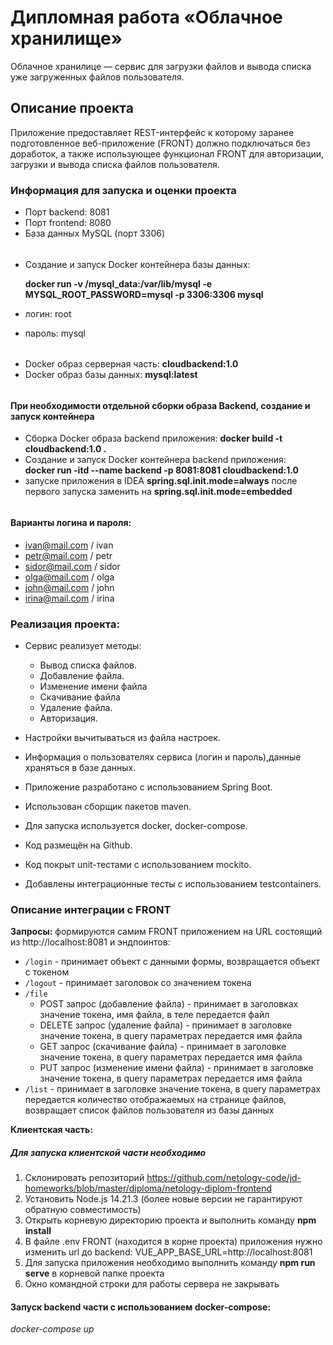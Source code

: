 # Дипломная работа «Облачное хранилище»

Облачное хранилице — сервис для загрузки файлов и вывода списка уже загруженных файлов пользователя.
## Описание проекта
Приложение предоставляет REST-интерфейс к которому заранее подготовленное веб-приложение (FRONT) должно подключаться без доработок, а также использующее функционал FRONT для авторизации, загрузки и вывода списка файлов пользователя.

### Информация для запуска и оценки проекта
* Порт backend: 8081
* Порт frontend: 8080
* База данных MySQL (порт 3306)
######
* Создание и запуск Docker контейнера базы данных:

  **docker run -v /mysql_data:/var/lib/mysql -e MYSQL_ROOT_PASSWORD=mysql -p 3306:3306 mysql**
* логин: root
*  пароль: mysql
######
* Docker образ серверная часть:  **cloudbackend:1.0**
* Docker образ базы данных: **mysql:latest**
######

#### При необходимости отдельной сборки образа Backend, создание и запуск контейнера
* Сборка Docker образа backend приложения:
**docker build -t cloudbackend:1.0 .**
* Создание и запуск Docker контейнера backend приложения:  
**docker run -itd --name backend -p 8081:8081 cloudbackend:1.0**
* запуске приложения в IDEA **spring.sql.init.mode=always** после первого запуска заменить на **spring.sql.init.mode=embedded**

######
#### Варианты логина и пароля:
  * ivan@mail.com / ivan
  * petr@mail.com / petr
  * sidor@mail.com / sidor
  * olga@mail.com / olga
  * john@mail.com / john
  * irina@mail.com / irina

### Реализация проекта:
* Сервис реализует методы:
  * Вывод списка файлов. 
  * Добавление файла.
  * Изменение имени файла
  * Скачивание файла
  * Удаление файла. 
  * Авторизация.

* Настройки вычитываться из файла настроек.
* Информация о пользователях сервиса (логин и пароль),данные храняться в базе данных.
* Приложение разработано с использованием Spring Boot.
* Использован сборщик пакетов maven.
* Для запуска используется docker, docker-compose.
* Код размещён на Github.
* Код покрыт unit-тестами с использованием mockito.
* Добавлены интеграционные тесты с использованием testcontainers.

### Описание интеграции с FRONT
**Запросы:** формируются самим FRONT приложением на URL состоящий из http://localhost:8081 и эндпоинтов:

- `/login` - принимает объект с данными формы, возвращается объект с токеном
- `/logout` - принимает заголовок со значением токена
- `/file` 
  * POST запрос (добавление файла) - принимает в заголовках значение токена, имя файла, в теле передается файл
  * DELETE запрос (удаление файла) - принимает в заголовке значение токена, в query параметрах передается имя файла
  * GET запрос (скачивание файла) -  принимает в заголовке значение токена, в query параметрах передается имя файла
  * PUT запрос (изменение имени файла) - принимает в заголовке значение токена, в query параметрах передается имя файла
- `/list` - принимает в заголовке значение токена, в query параметрах передается количество отображаемых на странице файлов, возвращает список файлов пользователя из базы данных

**Клиентская часть:**
##### Для  запуска клиентской части необходимо
1. Склонировать репозиторий https://github.com/netology-code/jd-homeworks/blob/master/diploma/netology-diplom-frontend
1. Установить Node.js 14.21.3 (более новые версии не гарантируют обратную совместимость)
1. Открыть корневую директорию проекта и выполнить команду **npm install**
1. В файле .env FRONT (находится в корне проекта) приложения нужно изменить url до backend: VUE_APP_BASE_URL=http://localhost:8081
1. Для запуска приложения необходимо выполнить команду **npm run serve** в корневой папке проекта
1. Окно командной строки для работы сервера не закрывать

#### Запуск backend части с использованием docker-compose:
*docker-compose up*


